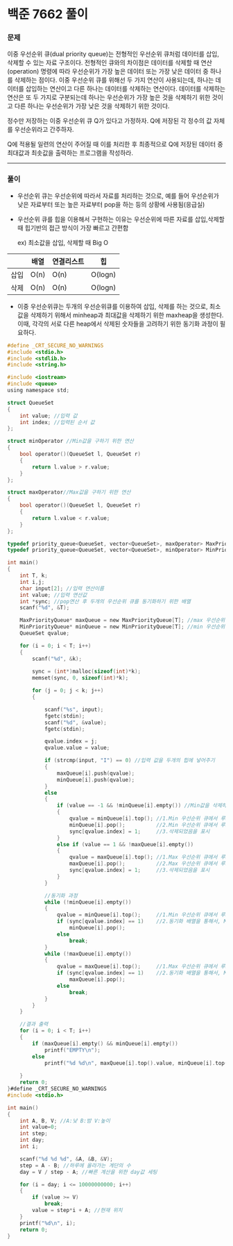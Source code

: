 # 백준 7662 풀이

### 문제

이중 우선순위 큐(dual priority queue)는 전형적인 우선순위 큐처럼 데이터를 삽입, 삭제할 수 있는 자료 구조이다. 전형적인 큐와의 차이점은 데이터를 삭제할 때 연산(operation) 명령에 따라 우선순위가 가장 높은 데이터 또는 가장 낮은 데이터 중 하나를 삭제하는 점이다. 이중 우선순위 큐를 위해선 두 가지 연산이 사용되는데, 하나는 데이터를 삽입하는 연산이고 다른 하나는 데이터를 삭제하는 연산이다. 데이터를 삭제하는 연산은 또 두 가지로 구분되는데 하나는 우선순위가 가장 높은 것을 삭제하기 위한 것이고 다른 하나는 우선순위가 가장 낮은 것을 삭제하기 위한 것이다. 

정수만 저장하는 이중 우선순위 큐 Q가 있다고 가정하자. Q에 저장된 각 정수의 값 자체를 우선순위라고 간주하자.

Q에 적용될 일련의 연산이 주어질 때 이를 처리한 후 최종적으로 Q에 저장된 데이터 중 최대값과 최솟값을 출력하는 프로그램을 작성하라.

------

### 풀이

- 우선순위 큐는 우선순위에 따라서 자료를 처리하는 것으로, 예를 들어 우선순위가 낮은 자료부터  또는 높은 자료부터 pop을 하는 등의 상황에 사용됨(응급실)

- 우선순위 큐를 힙을 이용해서 구현하는 이유는 우선순위에 따른 자료를 삽입,삭제할 때 힙기반의 접근 방식이 가장 빠르고 간편함

  ex) 최소값을 삽입, 삭제할 때 Big O

|      | 배열 | 연결리스트 | 힙      |
| ---- | ---- | ---------- | ------- |
| 삽입 | O(n) | O(n)       | O(logn) |
| 삭제 | O(n) | O(n)       | O(logn) |

- 이중 우선순위큐는 두개의 우선순위큐를 이용하여 삽입, 삭제를 하는 것으로, 최소값을 삭제하기 위해서 minheap과 최대값을 삭제하기 위한 maxheap을 생성한다. 이때, 각각의 서로 다른 heap에서 삭제된 숫자들을 고려하기 위한 동기화 과정이 필요하다.

```c
#define _CRT_SECURE_NO_WARNINGS
#include <stdio.h>
#include <stdlib.h>
#include <string.h>

#include <iostream> 
#include <queue> 
using namespace std;

struct QueueSet
{
	int value; //입력 값
	int index; //입력된 순서 값
};

struct minOperator //Min값을 구하기 위한 연산
{
	bool operator()(QueueSet l, QueueSet r)
	{
		return l.value > r.value;
	}
};

struct maxOperator//Max값을 구하기 위한 연산
{
	bool operator()(QueueSet l, QueueSet r)
	{
		return l.value < r.value;
	}
};

typedef priority_queue<QueueSet, vector<QueueSet>, maxOperator> MaxPriorityQueue;
typedef priority_queue<QueueSet, vector<QueueSet>, minOperator> MinPriorityQueue;

int main()
{
	int T, k;
	int i,j;
	char input[2]; //입력 연산이름
	int value; //입력 연산값
	int *sync; //pop연산 후 두개의 우선순위 큐를 동기화하기 위한 배열
	scanf("%d", &T);

	MaxPriorityQueue* maxQueue = new MaxPriorityQueue[T]; //max 우선순위 큐 생성
	MinPriorityQueue* minQueue = new MinPriorityQueue[T]; //min 우선순위 큐 생성
	QueueSet qvalue;

	for (i = 0; i < T; i++)
	{
		scanf("%d", &k);
		
		sync = (int*)malloc(sizeof(int)*k);
		memset(sync, 0, sizeof(int)*k);

		for (j = 0; j < k; j++)
		{

			scanf("%s", input);
			fgetc(stdin);
			scanf("%d", &value);
			fgetc(stdin);

			qvalue.index = j;
			qvalue.value = value;

			if (strcmp(input, "I") == 0) //입력 값을 두개의 힙에 넣어주기
			{
				maxQueue[i].push(qvalue);
				minQueue[i].push(qvalue);
			}
			else
			{
				if (value == -1 && !minQueue[i].empty()) //Min값을 삭제하는 경우
				{
					qvalue = minQueue[i].top(); //1.Min 우선순위 큐에서 루트값 불러오기
					minQueue[i].pop();	        //2.Min 우선순위 큐에서 루트값 삭제하기
					sync[qvalue.index] = 1;     //3.삭제되었음을 표시
				}
				else if (value == 1 && !maxQueue[i].empty())
				{
					qvalue = maxQueue[i].top(); //1.Max 우선순위 큐에서 루트값 불러오기
					maxQueue[i].pop();	        //2.Max 우선순위 큐에서 루트값 삭제하기
					sync[qvalue.index] = 1;     //3.삭제되었음을 표시
				}
			}

		    //동기화 과정 
			while (!minQueue[i].empty())
			{
				qvalue = minQueue[i].top();     //1.Min 우선순위 큐에서 루트값 불러오기
				if (sync[qvalue.index] == 1)    //2.동기화 배열을 통해서, Max 우선순위큐에서 삭제 된 경우가 있는 경우, Min 우선순위 큐에서도 삭제 실시
					minQueue[i].pop();
				else
					break;
			}
			while (!maxQueue[i].empty())
			{
				qvalue = maxQueue[i].top();     //1.Max 우선순위 큐에서 루트값 불러오기
				if (sync[qvalue.index] == 1)    //2.동기화 배열을 통해서, Min 우선순위큐에서 삭제 된 경우가 있는 경우, Max 우선순위 큐에서도 삭제 실시
					maxQueue[i].pop();
				else
					break;
			}
		}
	}

	//결과 출력
	for (i = 0; i < T; i++)
	{
		if (maxQueue[i].empty() && minQueue[i].empty())
			printf("EMPTY\n");
		else
			printf("%d %d\n", maxQueue[i].top().value, minQueue[i].top().value);
			
	}
	return 0;
}#define _CRT_SECURE_NO_WARNINGS
#include <stdio.h>

int main()
{
	int A, B, V; //A:낮 B:밤 V:높이
	int value=0;
	int step;
	int day;
	int i;

	scanf("%d %d %d", &A, &B, &V);
	step = A - B; //하루에 올라가는 계단의 수
	day = V / step - A; //빠른 계산을 위한 day값 세팅

	for (i = day; i <= 10000000000; i++)
	{
		if (value >= V)
			break;
		value = step*i + A; //현재 위치
	}
	printf("%d\n", i);
	return 0;
}
```

